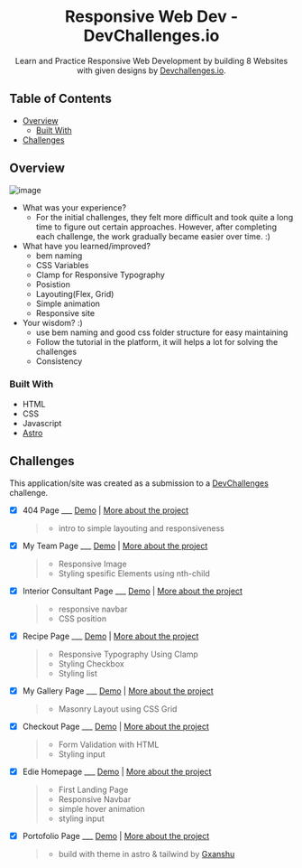 <!-- Please update value in the {}  -->

<h1 align="center">Responsive Web Dev - DevChallenges.io</h1>

<div align="center">
   Learn and Practice Responsive Web Development by building 8 Websites with given designs by  <a href="http://devchallenges.io" target="_blank">Devchallenges.io</a>.
</div>

<!-- TABLE OF CONTENTS -->

## Table of Contents

- [Overview](#overview)
  - [Built With](#built-with)
- [Challenges](#challenges)

<!-- OVERVIEW -->

## Overview

![image](https://github.com/lil-bee/ResponsiveWebDev-DevChallenges.io/assets/61036950/fd7a8d4d-5e9e-44d0-840f-ae76d80c20f9)

- What was your experience?
  - For the initial challenges, they felt more difficult and took quite a long time to figure out certain approaches. However, after completing each challenge, the work gradually became easier over time. :)
- What have you learned/improved?
  - bem naming
  - CSS Variables
  - Clamp for Responsive Typography
  - Posistion
  - Layouting(Flex, Grid)
  - Simple animation
  - Responsive site
- Your wisdom? :)
  - use bem naming and good css folder structure for easy maintaining
  - Follow the tutorial in the platform, it will helps a lot for solving the challenges
  - Consistency

### Built With

<!-- This section should list any major frameworks that you built your project using. Here are a few examples.-->

- HTML
- CSS
- Javascript
- [Astro](https://astro.build/)

## Challenges

<!-- List the features of your application or follow the template. Don't share the figma file here :) -->

This application/site was created as a submission to a [DevChallenges](https://devchallenges.io/challenges) challenge.

- [X] 404 Page ___ [Demo](https://404-lilbee.netlify.app/) | [More about the project](https://github.com/lil-bee/404-Not-Found)
  > - intro to simple layouting and responsiveness  
- [x] My Team Page ___ [Demo](https://myteam-lilbee.netlify.app/) | [More about the project](https://github.com/lil-bee/MyTeam)
  > - Responsive Image
  > - Styling spesific Elements using nth-child
- [x] Interior Consultant Page ___ [Demo](https://interiorconsultant-lilbee.netlify.app/) | [More about the project](https://github.com/lil-bee/interior-consultant)
  > - responsive navbar
  > - CSS position
- [x] Recipe Page ___ [Demo](https://cheesecake-recipe-lilbee.netlify.app/) | [More about the project](https://github.com/lil-bee/cheesecake-recipe)
  > - Responsive Typography Using Clamp
  > - Styling Checkbox
  > - Styling list
- [x] My Gallery Page ___ [Demo](https://checkout-lilbee.netlify.app/) | [More about the project](https://github.com/lil-bee/gallery-page)
  > - Masonry Layout using CSS Grid
- [x] Checkout Page ___ [Demo](https://404-lilbee.netlify.app/) | [More about the project](https://github.com/lil-bee/checkout-page)
  > - Form Validation with HTML
  > - Styling input
- [x] Edie Homepage ___ [Demo](https://ediehomepage-lilbee.netlify.app/) | [More about the project](https://github.com/lil-bee/Edie-Homepage)
  > - First Landing Page
  > - Responsive Navbar
  > - simple hover animation
  > - styling input
- [x] Portofolio Page ___ [Demo](https://fdhlakbr.netlify.app/) | [More about the project](https://github.com/lil-bee/portofolio)
  > - build with theme in astro & tailwind by [Gxanshu](https://github.com/gxanshu/astro-decap-cms-starter)




